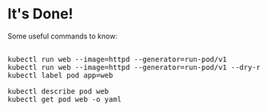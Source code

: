 # It's Done!

Some useful commands to know:

<pre class="file">

kubectl run web --image=httpd --generator=run-pod/v1
kubectl run web --image=httpd --generator=run-pod/v1 --dry-run -o yaml
kubectl label pod app=web

kubectl describe pod web
kubectl get pod web -o yaml
</pre>
